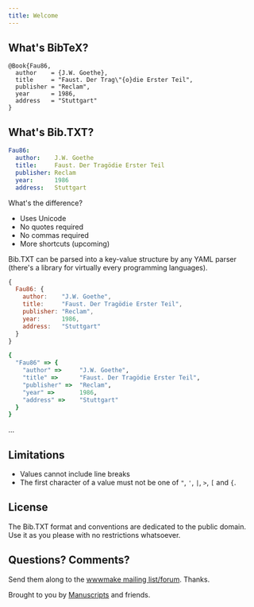 ```yaml
---
title: Welcome
---
```



## What's BibTeX?

```
@Book{Fau86,
  author    = {J.W. Goethe},
  title     = "Faust. Der Trag\"{o}die Erster Teil",
  publisher = "Reclam",
  year      = 1986,
  address   = "Stuttgart"
}
```


## What's Bib.TXT?

```yaml
Fau86:
  author:    J.W. Goethe
  title:     Faust. Der Tragödie Erster Teil
  publisher: Reclam
  year:      1986
  address:   Stuttgart
```


What's the difference?

- Uses Unicode
- No quotes required
- No commas required
- More shortcuts (upcoming)

Bib.TXT can be parsed into a key-value structure by any YAML parser (there's a library for virtually every programming languages). 

```javascript
{ 
  Fau86: {
    author:    "J.W. Goethe",
    title:     "Faust. Der Tragödie Erster Teil",
    publisher: "Reclam",
    year:      1986,
    address:   "Stuttgart"
  }
}
```

```ruby
{ 
  "Fau86" => {
    "author" =>     "J.W. Goethe",
    "title" =>      "Faust. Der Tragödie Erster Teil",
    "publisher" =>  "Reclam",
    "year" =>       1986,
    "address" =>    "Stuttgart"
  }
}
```

...

## Limitations

* Values cannot include line breaks
* The first character of a value must not be one of `"`, `'`, `|`, `>`, `[` and `{`.

## License

The Bib.TXT format and conventions are dedicated to the public domain.
Use it as you please with no restrictions whatsoever.

## Questions? Comments?

Send them along to the [wwwmake mailing list/forum](http://groups.google.com/group/wwwmake). Thanks.


<!-- todo: move footer to layouts -->

Brought to you by [Manuscripts](https://github.com/manuscripts) and friends.
